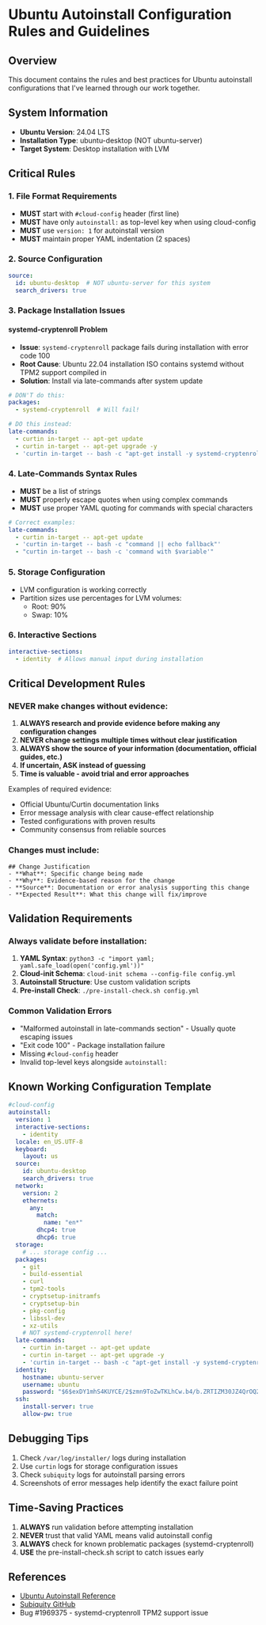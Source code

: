 # Ubuntu Autoinstall Configuration Rules and Guidelines

## Overview
This document contains the rules and best practices for Ubuntu autoinstall configurations that I've learned through our work together.

## System Information
- **Ubuntu Version**: 24.04 LTS
- **Installation Type**: ubuntu-desktop (NOT ubuntu-server)
- **Target System**: Desktop installation with LVM

## Critical Rules

### 1. File Format Requirements
- **MUST** start with `#cloud-config` header (first line)
- **MUST** have only `autoinstall:` as top-level key when using cloud-config
- **MUST** use `version: 1` for autoinstall version
- **MUST** maintain proper YAML indentation (2 spaces)

### 2. Source Configuration
```yaml
source:
  id: ubuntu-desktop  # NOT ubuntu-server for this system
  search_drivers: true
```

### 3. Package Installation Issues

#### systemd-cryptenroll Problem
- **Issue**: `systemd-cryptenroll` package fails during installation with error code 100
- **Root Cause**: Ubuntu 22.04 installation ISO contains systemd without TPM2 support compiled in
- **Solution**: Install via late-commands after system update

```yaml
# DON'T do this:
packages:
  - systemd-cryptenroll  # Will fail!

# DO this instead:
late-commands:
  - curtin in-target -- apt-get update
  - curtin in-target -- apt-get upgrade -y
  - 'curtin in-target -- bash -c "apt-get install -y systemd-cryptenroll || echo Warning: systemd-cryptenroll installation failed, continuing without TPM2 enrollment support"'
```

### 4. Late-Commands Syntax Rules
- **MUST** be a list of strings
- **MUST** properly escape quotes when using complex commands
- **MUST** use proper YAML quoting for commands with special characters

```yaml
# Correct examples:
late-commands:
  - curtin in-target -- apt-get update
  - 'curtin in-target -- bash -c "command || echo fallback"'
  - "curtin in-target -- bash -c 'command with $variable'"
```

### 5. Storage Configuration
- LVM configuration is working correctly
- Partition sizes use percentages for LVM volumes:
  - Root: 90%
  - Swap: 10%

### 6. Interactive Sections
```yaml
interactive-sections:
  - identity  # Allows manual input during installation
```

## Critical Development Rules

### NEVER make changes without evidence:
1. **ALWAYS research and provide evidence before making any configuration changes**
2. **NEVER change settings multiple times without clear justification**
3. **ALWAYS show the source of your information (documentation, official guides, etc.)**
4. **If uncertain, ASK instead of guessing**
5. **Time is valuable - avoid trial and error approaches**

Examples of required evidence:
- Official Ubuntu/Curtin documentation links
- Error message analysis with clear cause-effect relationship
- Tested configurations with proven results
- Community consensus from reliable sources

### Changes must include:
```
## Change Justification
- **What**: Specific change being made
- **Why**: Evidence-based reason for the change
- **Source**: Documentation or error analysis supporting this change
- **Expected Result**: What this change will fix/improve
```

## Validation Requirements

### Always validate before installation:
1. **YAML Syntax**: `python3 -c "import yaml; yaml.safe_load(open('config.yml'))"`
2. **Cloud-init Schema**: `cloud-init schema --config-file config.yml`
3. **Autoinstall Structure**: Use custom validation scripts
4. **Pre-install Check**: `./pre-install-check.sh config.yml`

### Common Validation Errors
- "Malformed autoinstall in late-commands section" - Usually quote escaping issues
- "Exit code 100" - Package installation failure
- Missing `#cloud-config` header
- Invalid top-level keys alongside `autoinstall:`

## Known Working Configuration Template
```yaml
#cloud-config
autoinstall:
  version: 1
  interactive-sections:
    - identity
  locale: en_US.UTF-8
  keyboard:
    layout: us
  source:
    id: ubuntu-desktop
    search_drivers: true
  network:
    version: 2
    ethernets:
      any:
        match:
          name: "en*"
        dhcp4: true
        dhcp6: true
  storage:
    # ... storage config ...
  packages:
    - git
    - build-essential
    - curl
    - tpm2-tools
    - cryptsetup-initramfs
    - cryptsetup-bin
    - pkg-config
    - libssl-dev
    - xz-utils
    # NOT systemd-cryptenroll here!
  late-commands:
    - curtin in-target -- apt-get update
    - curtin in-target -- apt-get upgrade -y
    - 'curtin in-target -- bash -c "apt-get install -y systemd-cryptenroll || echo Warning: continuing without TPM2 support"'
  identity:
    hostname: ubuntu-server
    username: ubuntu
    password: "$6$exDY1mhS4KUYCE/2$zmn9ToZwTKLhCw.b4/b.ZRTIZM30JZ4QrOQ2aOXJ8yk96xpcCof0kxKwuX1kqLG/ygbJ1f8wxED22bTL4F46P0"
  ssh:
    install-server: true
    allow-pw: true
```

## Debugging Tips
1. Check `/var/log/installer/` logs during installation
2. Use `curtin` logs for storage configuration issues
3. Check `subiquity` logs for autoinstall parsing errors
4. Screenshots of error messages help identify the exact failure point

## Time-Saving Practices
1. **ALWAYS** run validation before attempting installation
2. **NEVER** trust that valid YAML means valid autoinstall config
3. **ALWAYS** check for known problematic packages (systemd-cryptenroll)
4. **USE** the pre-install-check.sh script to catch issues early

## References
- [Ubuntu Autoinstall Reference](https://canonical-subiquity.readthedocs-hosted.com/en/latest/reference/autoinstall-reference.html)
- [Subiquity GitHub](https://github.com/canonical/subiquity)
- Bug #1969375 - systemd-cryptenroll TPM2 support issue
